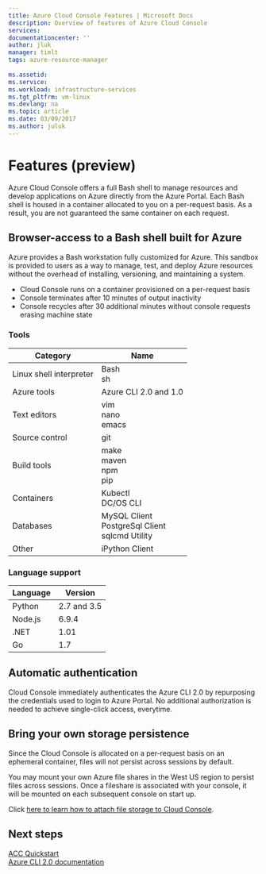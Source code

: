 ```yaml
---
title: Azure Cloud Console Features | Microsoft Docs
description: Overview of features of Azure Cloud Console
services: 
documentationcenter: ''
author: jluk
manager: timlt
tags: azure-resource-manager
 
ms.assetid: 
ms.service: 
ms.workload: infrastructure-services
ms.tgt_pltfrm: vm-linux
ms.devlang: na
ms.topic: article
ms.date: 03/09/2017
ms.author: juluk
---
```


# Features (preview)
Azure Cloud Console offers a full Bash shell to manage resources and develop applications on Azure directly from the Azure Portal.
Each Bash shell is housed in a container allocated to you on a per-request basis. As a result, you are not guaranteed the same container 
on each request.

## Browser-access to a Bash shell built for Azure
Azure provides a Bash workstation fully customized for Azure. This sandbox is provided to users as a way to manage, test, and deploy 
Azure resources without the overhead of installing, versioning, and maintaining a system.
* Cloud Console runs on a container provisioned on a per-request basis
* Console terminates after 10 minutes of output inactivity
* Console recycles after 30 additional minutes without console requests erasing machine state

### Tools
|Category   |Name   |
|---|---|
|Linux shell interpreter|Bash<br> sh               |
|Azure tools            |Azure CLI 2.0 and 1.0     |
|Text editors           |vim<br> nano<br> emacs       |
|Source control         |git                    |
|Build tools            |make<br> maven<br> npm<br> pip         |
|Containers             |Kubectl<br> DC/OS CLI         |
|Databases              |MySQL Client<br> PostgreSql Client<br> sqlcmd Utility      |
|Other                  |iPython Client |

### Language support
|Language   |Version   |
|---|---|
|Python     |2.7 and 3.5|
|Node.js    |6.9.4      |
|.NET       |1.01       |
|Go         |1.7        |

## Automatic authentication
Cloud Console immediately authenticates the Azure CLI 2.0 by repurposing the credentials used to login to Azure Portal.
No additional authorization is needed to achieve single-click access, everytime.

## Bring your own storage persistence
Since the Cloud Console is allocated on a per-request basis on an ephemeral container, files will not persist across sessions by default.

You may mount your own Azure file shares in the West US region to persist files across sessions.
Once a fileshare is associated with your console, it will be mounted on each subsequent console on start up.

Click [here to learn how to attach file storage to Cloud Console](../How-to/acc-persisting-storage.md).

## Next steps
[ACC Quickstart](../Get-started/acc-quickstart.md) <br>
[Azure CLI 2.0 documentation](https://docs.microsoft.com/en-us/cli/azure/) <br>
